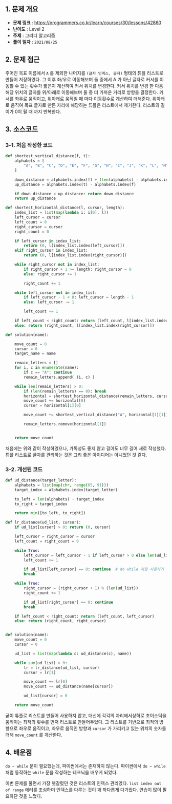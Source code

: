 ## 1. 문제 개요

- **문제 링크** : https://programmers.co.kr/learn/courses/30/lessons/42860
- **난이도** : Level 2
- **주제** : 그리디 알고리즘
- **풀이 일자** : `2021/08/25`

## 2. 문제 접근

주어진 목표 이름에서 `A` 를 제외한 나머지를 `(글자 인덱스, 글자)` 형태의 튜플 리스트로 만들어 저장하였다. 그 이후 좌/우로 이동해보며 둘 중에서 A 가 아닌 글자로 커서를 이동할 수 있는 횟수가 짧은지 계산하여 커서 위치를 변경한다. 커서 위치를 변경 한 다음 해당 위치의 글자를 위/아래로 이동해보며 둘 중 더 가까운 거리로 방향을 결정한다. 커서를 좌우로 움직이고, 위아래로 움직일 때 마다 이동횟수로 계산하여 더해준다. 위아래로 움직여 목표 글자로 만든 자리에 해당하는 튜플은 리스트에서 제거한다. 리스트의 길이가 0이 될 때 까지 반복한다.

## 3. 소스코드

### 3-1. 처음 작성한 코드

```python
def shortest_vertical_distance(f, t):
    alphabets = [
        "A", "B", "C", "D", "E", "F", "G", "H", "I", "J", "K", "L", "M", "N", "O", "P", "Q", "R", "S", "T", "U", "V", "W", "X", "Y", "Z"
    ]

    down_distance = alphabets.index(f) + (len(alphabets) - alphabets.index(t))
    up_distance = alphabets.index(t) - alphabets.index(f)

    if down_distance < up_distance: return down_distance
    return up_distance

def shortest_horizontal_distance(l, cursor, length):
    index_list = list(map(lambda i: i[0], l))
    left_cursor = cursor
    left_count = 0
    right_cursor = cursor
    right_count = 0

    if left_cursor in index_list:
        return (0, l[index_list.index(left_cursor)])
    elif right_cursor in index_list:
        return (0, l[index_list.index(right_cursor)])

    while right_cursor not in index_list:
        if right_cursor + 1 >= length: right_cursor = 0
        else: right_cursor += 1

        right_count += 1

    while left_cursor not in index_list:
        if left_cursor - 1 < 0: left_cursor = length - 1
        else: left_cursor -= 1

        left_count += 1

    if left_count < right_count: return (left_count, l[index_list.index(left_cursor)])
    else: return (right_count, l[index_list.index(right_cursor)])

def solution(name):

    move_count = 0
    cursor = 0
    target_name = name

    remain_letters = []
    for i, c in enumerate(name):
        if c == "A": continue
        remain_letters.append( (i, c) )

    while len(remain_letters) > 0:
        if (len(remain_letters) == 0): break
        horizontal = shortest_horizontal_distance(remain_letters, cursor, len(name))
        move_count += horizontal[0]
        cursor = horizontal[1][0]

        move_count += shortest_vertical_distance("A", horizontal[1][1])

        remain_letters.remove(horizontal[1])


    return move_count
```

처음에는 위와 같이 작성하였으나, 가독성도 좋지 않고 길이도 너무 길어 새로 작성했다. 튜플 리스트로 글자를 관리하는 것은 그리 좋은 아이디어는 아니었던 것 같다.

### 3-2. 개선된 코드

```python
def ud_distance(target_letter):
    alphabets = list(map(chr, range(65, 91)))
    target_index = alphabets.index(target_letter)

    to_left = len(alphabets) - target_index
    to_right = target_index

    return min([to_left, to_right])

def lr_distance(ud_list, cursor):
    if ud_list[cursor] > 0: return (0, cursor)

    left_cursor = right_cursor = cursor
    left_count = right_count = 0

    while True:
        left_cursor = left_cursor - 1 if left_cursor > 0 else len(ud_list) - 1
        left_count += 1

        if ud_list[left_cursor] == 0: continue  # do while 처럼 사용하기 위함
        break

    while True:
        right_cursor = (right_cursor + 1) % (len(ud_list))
        right_count += 1

        if ud_list[right_cursor] == 0: continue
        break

    if left_count < right_count: return (left_count, left_cursor)
    else: return (right_count, right_cursor)


def solution(name):
    move_count = 0
    cursor = 0

    ud_list = list(map(lambda c: ud_distance(c), name))

    while sum(ud_list) > 0:
        lr = lr_distance(ud_list, cursor)
        cursor = lr[1]

        move_count += lr[0]
        move_count += ud_distance(name[cursor])

        ud_list[cursor] = 0

    return move_count
```

굳이 튜플로 리스트를 만들어 사용하지 않고, 대신에 각각의 자리에서상하로 조이스틱을 움직이는 최적의 횟수를 먼저 리스트로 만들어두었다. 그 리스트를 기반으로 최적의 방향으로 좌우로 움직이고, 좌우로 움직인 방향과 `cursor` 가 가리키고 있는 위치의 숫자를 더해 `move_count` 를 계산한다.

## 4. 배운점

`do ~ while` 문이 필요했는데, 파이썬에서는 존재하지 않는다. 파이썬에서 `do ~ while` 처럼 동작하는 `while` 문을 작성하는 테크닉을 배우게 되었다.

이번 문제를 풀면서 가장 헷갈렸던 것은 리스트의 인덱스 관리였다. `list index out of range` 에러를 조심하며 인덱스를 다루는 것이 꽤 까다롭게 다가왔다. 연습이 많이 필요하단 것을 느꼈다.

